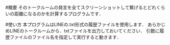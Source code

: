 #概要
そのトークルームの発言を全てスクリーンショットして繋げるとどれくらいの距離になるのかを計算するプログラムです．

#使い方
本プログラムはLINEの.txt形式の履歴ファイルを使用します．
あらかじめLINEのトークルームから．txtファイルを出力しておいてください．
引数に履歴ファイルのファイル名を指定して実行すると動きます．
